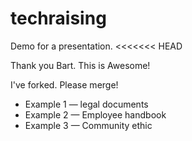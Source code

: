 techraising
===========

Demo for a presentation.
<<<<<<< HEAD

Thank you Bart. This is Awesome!

I've forked. Please merge!

* Example 1 — legal documents
* Example 2 — Employee handbook
* Example 3 — Community ethic
